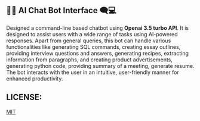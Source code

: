 ## 🤖💬 AI Chat Bot Interface 🗨️💻

Designed a command-line based chatbot using <b>Openai 3.5 turbo API</b>.
It is designed  to assist users with a wide range of tasks using AI-powered responses.
Apart from general queries, this bot can handle various functionalities like generating SQL commands, creating essay outlines, providing interview questions and answers, generating recipes, extracting information from paragraphs, and creating product advertisements, generating python code, providing summary of a meeting, generate resume. The bot interacts with the user in an intuitive, user-friendly manner for enhanced productivity.

## LICENSE:
[MIT](LICENSE.TXT)

